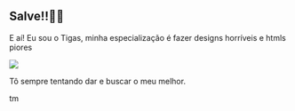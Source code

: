 ## Salve!!🤡🦦

 E aí! Eu sou o Tigas, minha especialização é fazer designs horríveis e htmls piores

 ![](https://media.tenor.com/r5njqeos9y4AAAAC/monkey-singe.gif)

  Tô sempre tentando dar e buscar o meu melhor.
 

 
 
 
tm
